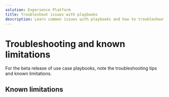 ```yaml
---
solution: Experience Platform
title: Troubleshoot issues with playbooks
description: Learn common issues with playbooks and how to troubleshoot them
---
```


# Troubleshooting and known limitations

For the beta release of use case playbooks, note the troubleshooting tips and known limitations.

## Known limitations




